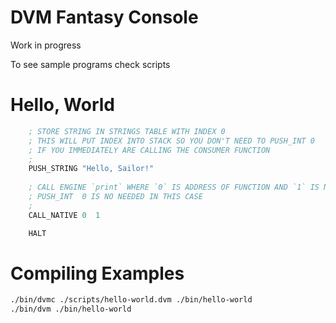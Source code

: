 # DVM Fantasy Console

Work in progress

To see sample programs check scripts


# Hello, World
```asm
    ; STORE STRING IN STRINGS TABLE WITH INDEX 0
    ; THIS WILL PUT INDEX INTO STACK SO YOU DON'T NEED TO PUSH_INT 0
    ; IF YOU IMMEDIATELY ARE CALLING THE CONSUMER FUNCTION
    ;
    PUSH_STRING "Hello, Sailor!"
    
    ; CALL ENGINE `print` WHERE `0` IS ADDRESS OF FUNCTION AND `1` IS NUMBER OF ARGUMENTS
    ; PUSH_INT  0 IS NO NEEDED IN THIS CASE
    ;
    CALL_NATIVE 0  1 

    HALT
```


# Compiling Examples 
```sh
./bin/dvmc ./scripts/hello-world.dvm ./bin/hello-world
./bin/dvm ./bin/hello-world
```
